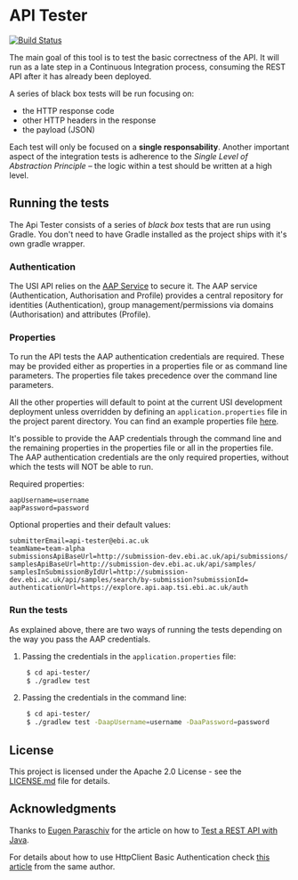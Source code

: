 # API Tester
[![Build Status](https://travis-ci.org/EMBL-EBI-SUBS/api-tester.svg?branch=master)](https://travis-ci.org/EMBL-EBI-SUBS/api-tester)

The main goal of this tool is to test the basic correctness of the API. It will run as a late step in a Continuous Integration process, consuming the REST API after it has already been deployed.

A series of black box tests will be run focusing on:
- the HTTP response code
- other HTTP headers in the response
- the payload (JSON)

Each test will only be focused on a **single responsability**.
Another important aspect of the integration tests is adherence to the *Single Level of Abstraction Principle* – the logic within a test should be written at a high level.

## Running the tests
The Api Tester consists of a series of _black box_ tests that are run using Gradle.
You don't need to have Gradle installed as the project ships with it's own gradle wrapper.

### Authentication
The USI API relies on the [AAP Service](https://api.aap.tsi.ebi.ac.uk/docs/index.html) to secure it.
The AAP service (Authentication, Authorisation and Profile) provides a central repository for identities (Authentication), group management/permissions via domains (Authorisation) and attributes (Profile).

### Properties
To run the API tests the AAP authentication credentials are required. These may be provided either as properties in a properties file or as command line parameters.
The properties file takes precedence over the command line parameters.

All the other properties will default to point at the current USI development deployment unless overridden by defining an `application.properties` file in the project parent directory.
You can find an example properties file [here](application.properties.example).

It's possible to provide the AAP credentials through the command line and the remaining properties in the properties file or all in the properties file.
The AAP authentication credentials are the only required properties, without which the tests will NOT be able to run. 

Required properties:
````properties
aapUsername=username
aapPassword=password
````
Optional properties and their default values:
````properties
submitterEmail=api-tester@ebi.ac.uk
teamName=team-alpha
submissionsApiBaseUrl=http://submission-dev.ebi.ac.uk/api/submissions/
samplesApiBaseUrl=http://submission-dev.ebi.ac.uk/api/samples/
samplesInSubmissionByIdUrl=http://submission-dev.ebi.ac.uk/api/samples/search/by-submission?submissionId=
authenticationUrl=https://explore.api.aap.tsi.ebi.ac.uk/auth
````

### Run the tests
As explained above, there are two ways of running the tests depending on the way you pass the AAP credentials.
1. Passing the credentials in the `application.properties` file:
    ````bash
     $ cd api-tester/
     $ ./gradlew test
    ````
2. Passing the credentials in the command line:
    ````bash
     $ cd api-tester/
     $ ./gradlew test -DaapUsername=username -DaaPassword=password
    ````

## License
This project is licensed under the Apache 2.0 License - see the [LICENSE.md](LICENSE.md) file for details.

## Acknowledgments
Thanks to [Eugen Paraschiv](https://twitter.com/baeldung) for the article on how to [Test a REST API with Java](http://www.baeldung.com/integration-testing-a-rest-api).

For details about how to use HttpClient Basic Authentication check [this article](http://www.baeldung.com/httpclient-4-basic-authentication) from the same author.
